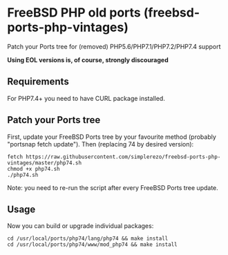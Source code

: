 # FreeBSD PHP old ports (freebsd-ports-php-vintages)
Patch your Ports tree for (removed) PHP5.6/PHP7.1/PHP7.2/PHP7.4 support

**Using EOL versions is, of course, strongly discouraged**

## Requirements

For PHP7.4+ you need to have CURL package installed.

## Patch your Ports tree

First, update your FreeBSD Ports tree by your favourite method (probably "portsnap fetch update").
Then (replacing 74 by desired version):

    fetch https://raw.githubusercontent.com/simplerezo/freebsd-ports-php-vintages/master/php74.sh
    chmod +x php74.sh
    ./php74.sh
    
Note: you need to re-run the script after every FreeBSD Ports tree update.

## Usage

Now you can build or upgrade individual packages:

	cd /usr/local/ports/php74/lang/php74 &&	make install
	cd /usr/local/ports/php74/www/mod_php74 && make install
